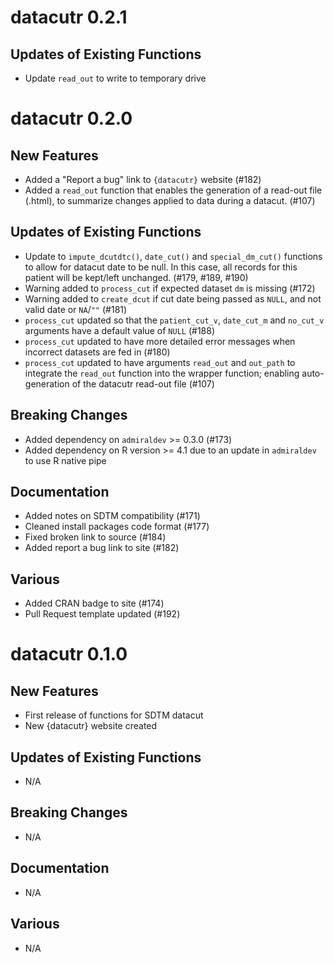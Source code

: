 # datacutr 0.2.1

## Updates of Existing Functions
- Update `read_out` to write to temporary drive

# datacutr 0.2.0

## New Features
- Added a "Report a bug" link to `{datacutr}` website (#182)
- Added a `read_out` function that enables the generation of a read-out file (.html), to summarize changes applied to data during a datacut. (#107)

## Updates of Existing Functions
- Update to `impute_dcutdtc()`, `date_cut()` and `special_dm_cut()` functions to allow for 
datacut date to be null. In this case, all records for this patient 
will be kept/left unchanged. (#179, #189, #190)
- Warning added to `process_cut` if expected dataset `dm` is missing (#172)
- Warning added to `create_dcut` if cut date being passed as `NULL`, 
and not valid date or `NA`/`""` (#181)
- `process_cut` updated so that the `patient_cut_v`, `date_cut_m` and `no_cut_v`
arguments have a default value of `NULL` (#188)
- `process_cut` updated to have more detailed error messages when incorrect datasets 
are fed in (#180)
- `process_cut` updated to have arguments `read_out` and `out_path` to integrate the `read_out` function into the wrapper function; enabling auto-generation of the datacutr read-out file (#107)

## Breaking Changes
- Added dependency on `admiraldev` >= 0.3.0 (#173)
- Added dependency on R version >= 4.1 due to an update in `admiraldev` to use R native pipe

## Documentation
- Added notes on SDTM compatibility (#171)
- Cleaned install packages code format (#177)
- Fixed broken link to source (#184)
- Added report a bug link to site (#182)

## Various
- Added CRAN badge to site (#174)
- Pull Request template updated (#192)

# datacutr 0.1.0

## New Features
- First release of functions for SDTM datacut
- New {datacutr} website created

## Updates of Existing Functions
- N/A

## Breaking Changes
- N/A

## Documentation
- N/A

## Various
- N/A

